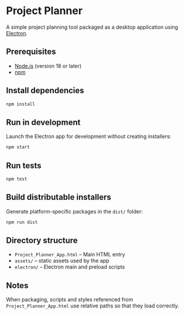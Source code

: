 # Project Planner

A simple project planning tool packaged as a desktop application using [Electron](https://electronjs.org/).

## Prerequisites
- [Node.js](https://nodejs.org/) (version 18 or later)
- [npm](https://www.npmjs.com/)

## Install dependencies
```bash
npm install
```

## Run in development
Launch the Electron app for development without creating installers:
```bash
npm start
```

## Run tests
```bash
npm test
```

## Build distributable installers
Generate platform-specific packages in the `dist/` folder:
```bash
npm run dist
```

## Directory structure
- `Project_Planner_App.html` – Main HTML entry
- `assets/` – static assets used by the app
- `electron/` – Electron main and preload scripts

## Notes
When packaging, scripts and styles referenced from `Project_Planner_App.html` use relative paths so that they load correctly.

